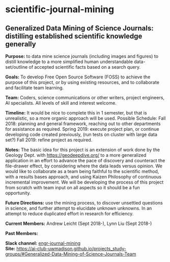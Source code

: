 # scientific-journal-mining
## Generalized Data Mining of Science Journals: distilling established scientific knowledge generally

**Purpose:** to data mine science journals (including images and figures) to distill knowledge to a more simplified human understandable data-set/outline of accepted scientific facts based on a search query.

**Goals:** To develop Free Open Source Software (FOSS) to achieve the purpose of this project, or by using existing resources, and to collaborate and facilitate team learning.

**Team:** Coders, science communications or other writers, project engineers, AI specialists.  All levels of skill and interest welcome.

**Timeline:** It would be nice to complete this in 1 semester, but that is unrealistic, so a more organic approach will be used.  Possible Schedule: Fall 2018: planning and general framework, reaching out to other departments for assistance as required.  Spring 2019: execute project plan, or continue developing code created previously, (run tests on cluster with large data set?)  Fall 2019: refine project as required.

**Notes:** The basic idea for this project is an extension of work done by the Geology Dept. with https://geodeepdive.org/ to a more generalized application in an effort to advance the pace of discovery and counteract the file-drawer effect, by considering where the data leads versus opinion.  We would like to collaborate as a team being faithful to the scientific method, with a results bases approach, and using Kaizen Philosophy of continuous incremental improvement.  We will be developing the process of this project from scratch with team input on all aspects so it should be a fun opportunity.

**Future Directions:** use the mining process, to discover unsettled questions in science, and further attempt to elucidate unknown unknowns.  In an attempt to reduce duplicated effort in research for efficiency.

**Current Members:** Andrew Leicht (Sept 2018-), Lynn Liu (Sept 2018-)

**Past Members:**

**Slack channel:** [engr-journal-mining](https://wisconsinai.slack.com/messages/CD3RFGV6K)  
**Site:** https://ai-club-uwmadison.github.io/projects_study-groups/#Generalized-Data-Mining-of-Science-Journals-Team
